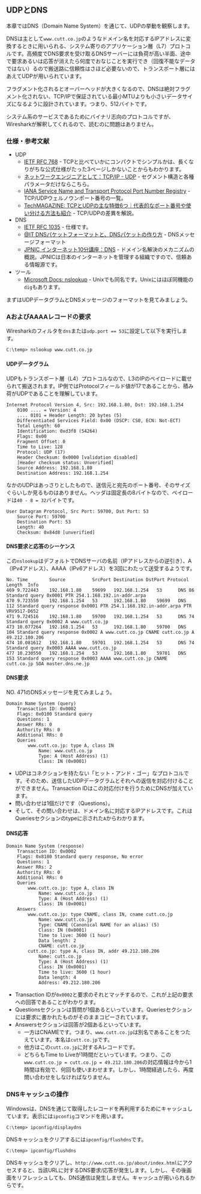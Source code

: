 ## UDPとDNS

本章ではDNS（Domain Name System）を通じて、UDPの挙動を観察します。

DNSは主として`www.cutt.co.jp`のようなドメイン名を対応するIPアドレスに変換するときに用いられる、システム寄りのアプリケーション層（L7）プロトコルです。高頻度でDNS要求を受け取るDNSサーバーには負荷が高い半面、途中で要求あるいは応答が消えたら何度でおなじことを実行でき（回復不能なデータではない）るので搬送路に信頼性はさほど必要ないので、トランスポート層にはあえてUDPが用いられています。

フラグメント化されるとオーバーヘッドが大きくなるので、DNSは絶対フラグメント化されない、TCP/IPで保証されている最小MTUよりも小さいデータサイズになるように設計されています。つまり、512バイトです。

システム系のサービスであるためにバイナリ志向のプロトコルですが、Wiresharkが解釈してくれるので、読むのに問題はありません。


### 仕様・参考文献

- UDP
	- [IETF RFC 768](https://www.ietf.org/rfc/rfc768.txt "LINK") - TCPと比べていかにコンパクトでシンプルかは、長くなりがちな公式仕様がたった3ページしかないことからもわかります。	
	- [ネットワークエンジニアとして：TCP/IP - UDP](https://www.infraexpert.com/study/tcpip12.html "LINK") - セグメント構造と各種パラメータだけならこちら。
    - [IANA Service Name and Transport Protocol Port Number Registry](https://www.iana.org/assignments/service-names-port-numbers/service-names-port-numbers.txt "LINK") - TCP/UDPウェルノウンポート番号の一覧。
	- [TechMAGAZINE: TCPとUDPの主な特徴6つ｜代表的なポート番号や使い分ける方法も紹介](https://www.fenet.jp/infla/column/network/tcpとudpの主な特徴6つ｜代表的なポート番号や使い分 "LINK") - TCP/UDPの差異を解説。
- DNS
	- [IETF RFC 1035](https://datatracker.ietf.org/doc/html/rfc1035 "LINK") - 仕様です。
	- [@IT DNSパケットフォーマットと、DNSパケットの作り方](https://atmarkit.itmedia.co.jp/ait/articles/1601/29/news014.html "LINK") - DNSメッセージフォーマット
	- [JPNIC インターネット10分講座：DNS](https://www.nic.ad.jp/ja/newsletter/No22/080.html "LINK") - ドメイン名解決のメカニズムの概説。JPNICは日本のインターネットを管理する組織ですので、信頼ある情報源です。
- ツール
    - [Microsoft Docs: nslookup](https://docs.microsoft.com/en-us/windows-server/administration/windows-commands/nslookup "LINK") - Unixでも同名です。Unixにはほぼ同機能の`dig`もあります。

まずはUDPデータグラムとDNSメッセージのフォーマットを見てみましょう。


### AおよびAAAAレコードの要求

Wiresharkのフィルタを`dns`または`udp.port == 53`に設定して以下を実行します。

```
C:\temp> nslookup www.cutt.co.jp
```

#### UDPデータグラム

UDPもトランスポート層（L4）プロトコルなので、L3のIPのペイロードに載せられて搬送されます。IP側ではProtocolフィールド値が17であることから、積み荷がUDPであることを理解しています。

```
Internet Protocol Version 4, Src: 192.168.1.80, Dst: 192.168.1.254
    0100 .... = Version: 4
    .... 0101 = Header Length: 20 bytes (5)
    Differentiated Services Field: 0x00 (DSCP: CS0, ECN: Not-ECT)
    Total Length: 60
    Identification: 0xd3f8 (54264)
    Flags: 0x00
    Fragment Offset: 0
    Time to Live: 128
    Protocol: UDP (17)
    Header Checksum: 0x0000 [validation disabled]
    [Header checksum status: Unverified]
    Source Address: 192.168.1.80
    Destination Address: 192.168.1.254
```

なかのUDPはあっさりとしたもので、送信元と宛先のポート番号、そのサイズぐらいしか見るものはありません。ヘッダは固定長の8バイトなので、ペイロードは`40 - 8 = 32`バイトです。

```
User Datagram Protocol, Src Port: 59700, Dst Port: 53
    Source Port: 59700
    Destination Port: 53
    Length: 40
    Checksum: 0x84d8 [unverified]
```

#### DNS要求と応答のシーケンス

この`nslookup`はデフォルトでDNSサーバの名前（IPアドレスからの逆引き）、A（IPv4アドレス）、AAAA（IPv6アドレス）を3回にわたって送受するようです。

```
No.	Time		Source			SrcPort	Destination	DstPort	Protocol	Length	Info
469	9.722443	192.168.1.80	59699	192.168.1.254	53		DNS	86	Standard query 0x0001 PTR 254.1.168.192.in-addr.arpa
470	9.723550	192.168.1.254	53		192.168.1.80	59699	DNS	112	Standard query response 0x0001 PTR 254.1.168.192.in-addr.arpa PTR VRV9517-D652
471	9.724516	192.168.1.80	59700	192.168.1.254	53		DNS	74	Standard query 0x0002 A www.cutt.co.jp
473	10.077264	192.168.1.254	53		192.168.1.80	59700	DNS	104	Standard query response 0x0002 A www.cutt.co.jp CNAME cutt.co.jp A 49.212.180.206
474	10.081612	192.168.1.80	59701	192.168.1.254	53		DNS	74	Standard query 0x0003 AAAA www.cutt.co.jp
477	10.230550	192.168.1.254	53		192.168.1.80	59701	DNS	153	Standard query response 0x0003 AAAA www.cutt.co.jp CNAME cutt.co.jp SOA master.dns.ne.jp
```

#### DNS要求

NO. 471のDNSメッセージを見てみましょう。

```
Domain Name System (query)
    Transaction ID: 0x0002
    Flags: 0x0100 Standard query
    Questions: 1
    Answer RRs: 0
    Authority RRs: 0
    Additional RRs: 0
    Queries
        www.cutt.co.jp: type A, class IN
            Name: www.cutt.co.jp
            Type: A (Host Address) (1)
            Class: IN (0x0001)
```

- UDPはコネクションを持たない「ヒット・アンド・ゴー」なプロトコルです。そのため、送信したUDPデータグラムとそれへの返信を対応付けることができません。Transaction IDはこの対応付けを行うためにDNSが加えています。
- 問い合わせは1個だけです（Questions）。
- そして、その問い合わせは、ドメイン名に対応するIPアドレスです。これはQueriesセクションのtypeに示された`A`からわかります。

#### DNS応答

```
Domain Name System (response)
    Transaction ID: 0x0002
    Flags: 0x8180 Standard query response, No error
    Questions: 1
    Answer RRs: 2
    Authority RRs: 0
    Additional RRs: 0
    Queries
        www.cutt.co.jp: type A, class IN
            Name: www.cutt.co.jp
            Type: A (Host Address) (1)
            Class: IN (0x0001)
    Answers
        www.cutt.co.jp: type CNAME, class IN, cname cutt.co.jp
            Name: www.cutt.co.jp
            Type: CNAME (Canonical NAME for an alias) (5)
            Class: IN (0x0001)
            Time to live: 3600 (1 hour)
            Data length: 2
            CNAME: cutt.co.jp
        cutt.co.jp: type A, class IN, addr 49.212.180.206
            Name: cutt.co.jp
            Type: A (Host Address) (1)
            Class: IN (0x0001)
            Time to live: 3600 (1 hour)
            Data length: 4
            Address: 49.212.180.206
```

- Transaction IDが`0x0002`と要求のそれとマッチするので、これが上記の要求への回答であることがわかります。
- Questionsセクションは質問が1個あるといっています。Queriesセクションには要求に書かれたものがそのままコピーされています。
- Answersセクションは回答が2個あるといっています。
	- 一方はCNAMEです。つまり、`www.cutt.co.jp`は別名であることをつたえています。本名は`cutt.co.jp`です。
	- 他方はこの`cutt.co.jp`に対するAレコードです。
	- どちらもTime to Liveが1時間だといっています。つまり、この`www.cutt.co.jp = cutt.co.jp = 49.212.180.206`の対応情報は今から1時間は有効で、何回も使いまわせます。しかし、1時間経過したら、再度問い合わせをしなければなりません。


### DNSキャッシュの操作

Windowsは、DNSを通じて取得したレコードを再利用するためにキャッシュしています。表示には`ipconfig`コマンドを用います。

```
C:\temp> ipconfig/displaydns
```

DNSキャッシュをクリアするには`ipconfig/flushdns`です。

```
C:\temp> ipconfig/flushdns
```

DNSキャッシュをクリアし、`http://www.cutt.co.jp/about/index.html`にアクセスすると、当該URLに対するDNS要求/応答が発生します。しかし、その後画面をリフレッシュしても、DNS通信は発生しません。キャッシュが用いられるからです。

